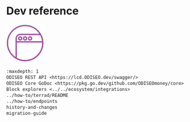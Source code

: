 # Dev reference

<img src="/img/Build_a_dApp_ver1.svg" height="100px">

```{toctree}
:maxdepth: 1
ODISEO REST API <https://lcd.ODISEO.dev/swagger/>
ODISEO Core GoDoc <https://pkg.go.dev/github.com/ODISEOmoney/core>
Block explorers <../../ecosystem/integrations>
../how-to/terrad/README
../how-to/endpoints
history-and-changes
migration-guide
```
